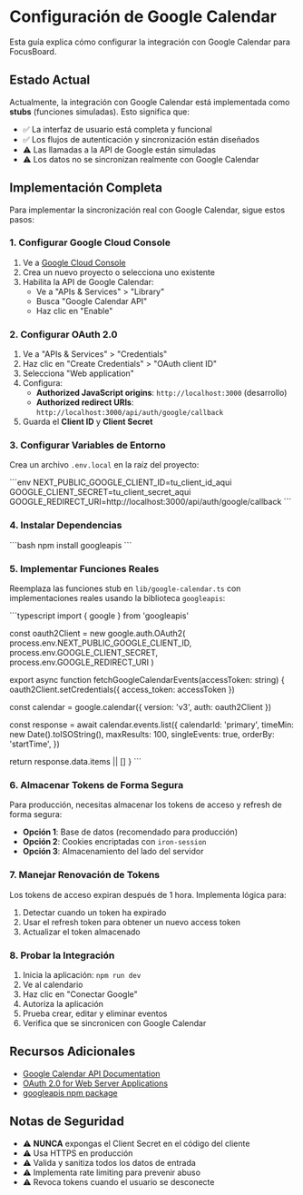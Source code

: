 # Configuración de Google Calendar

Esta guía explica cómo configurar la integración con Google Calendar para FocusBoard.

## Estado Actual

Actualmente, la integración con Google Calendar está implementada como **stubs** (funciones simuladas). Esto significa que:

- ✅ La interfaz de usuario está completa y funcional
- ✅ Los flujos de autenticación y sincronización están diseñados
- ⚠️ Las llamadas a la API de Google están simuladas
- ⚠️ Los datos no se sincronizan realmente con Google Calendar

## Implementación Completa

Para implementar la sincronización real con Google Calendar, sigue estos pasos:

### 1. Configurar Google Cloud Console

1. Ve a [Google Cloud Console](https://console.cloud.google.com/)
2. Crea un nuevo proyecto o selecciona uno existente
3. Habilita la API de Google Calendar:
   - Ve a "APIs & Services" > "Library"
   - Busca "Google Calendar API"
   - Haz clic en "Enable"

### 2. Configurar OAuth 2.0

1. Ve a "APIs & Services" > "Credentials"
2. Haz clic en "Create Credentials" > "OAuth client ID"
3. Selecciona "Web application"
4. Configura:
   - **Authorized JavaScript origins**: `http://localhost:3000` (desarrollo)
   - **Authorized redirect URIs**: `http://localhost:3000/api/auth/google/callback`
5. Guarda el **Client ID** y **Client Secret**

### 3. Configurar Variables de Entorno

Crea un archivo `.env.local` en la raíz del proyecto:

\`\`\`env
NEXT_PUBLIC_GOOGLE_CLIENT_ID=tu_client_id_aqui
GOOGLE_CLIENT_SECRET=tu_client_secret_aqui
GOOGLE_REDIRECT_URI=http://localhost:3000/api/auth/google/callback
\`\`\`

### 4. Instalar Dependencias

\`\`\`bash
npm install googleapis
\`\`\`

### 5. Implementar Funciones Reales

Reemplaza las funciones stub en `lib/google-calendar.ts` con implementaciones reales usando la biblioteca `googleapis`:

\`\`\`typescript
import { google } from 'googleapis'

const oauth2Client = new google.auth.OAuth2(
  process.env.NEXT_PUBLIC_GOOGLE_CLIENT_ID,
  process.env.GOOGLE_CLIENT_SECRET,
  process.env.GOOGLE_REDIRECT_URI
)

export async function fetchGoogleCalendarEvents(accessToken: string) {
  oauth2Client.setCredentials({ access_token: accessToken })
  
  const calendar = google.calendar({ version: 'v3', auth: oauth2Client })
  
  const response = await calendar.events.list({
    calendarId: 'primary',
    timeMin: new Date().toISOString(),
    maxResults: 100,
    singleEvents: true,
    orderBy: 'startTime',
  })
  
  return response.data.items || []
}
\`\`\`

### 6. Almacenar Tokens de Forma Segura

Para producción, necesitas almacenar los tokens de acceso y refresh de forma segura:

- **Opción 1**: Base de datos (recomendado para producción)
- **Opción 2**: Cookies encriptadas con `iron-session`
- **Opción 3**: Almacenamiento del lado del servidor

### 7. Manejar Renovación de Tokens

Los tokens de acceso expiran después de 1 hora. Implementa lógica para:

1. Detectar cuando un token ha expirado
2. Usar el refresh token para obtener un nuevo access token
3. Actualizar el token almacenado

### 8. Probar la Integración

1. Inicia la aplicación: `npm run dev`
2. Ve al calendario
3. Haz clic en "Conectar Google"
4. Autoriza la aplicación
5. Prueba crear, editar y eliminar eventos
6. Verifica que se sincronicen con Google Calendar

## Recursos Adicionales

- [Google Calendar API Documentation](https://developers.google.com/calendar/api/guides/overview)
- [OAuth 2.0 for Web Server Applications](https://developers.google.com/identity/protocols/oauth2/web-server)
- [googleapis npm package](https://www.npmjs.com/package/googleapis)

## Notas de Seguridad

- ⚠️ **NUNCA** expongas el Client Secret en el código del cliente
- ⚠️ Usa HTTPS en producción
- ⚠️ Valida y sanitiza todos los datos de entrada
- ⚠️ Implementa rate limiting para prevenir abuso
- ⚠️ Revoca tokens cuando el usuario se desconecte
